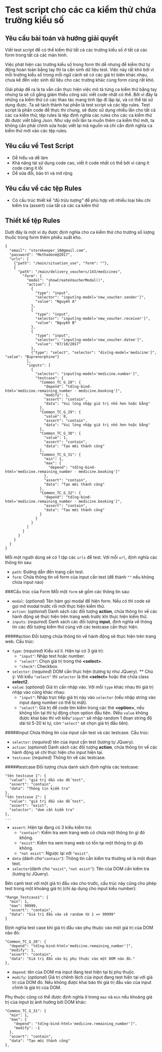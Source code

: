 # Test script cho các ca kiểm thử chứa trường kiểu số

## Yêu cầu bài toán và hướng giải quyết
Viết test script để có thể kiểm thử tất cả các trường kiểu số ở tất cả các form trong tất cả các màn hình.

Việc phát hiện các trường kiểu số trong form thì dễ nhưng để kiểm thử tự động hoàn toàn bằng tay thì ta cần sinh dữ liệu
test. Việc này rất khó bởi vì mỗi trường kiểu số trong mỗi ngữ cảnh sẽ có các giá trị biên khác nhau, chưa kể đến việc sinh dữ 
liệu cho các trường khác cùng form cũng rất khó.
 
Giải pháp đề ra là ta vẫn cần thực hiện việc mô tả từng ca kiểm thử bằng tay nhưng ta sẽ cố gắng giảm thiểu công sức viết 
code nhất có thể. Bởi vì đây là những ca kiểm thử có các thao tác mang tính lặp đi lặp lại, và có thể tái sử dụng được. 
Ta sẽ tách thành hai phần là test script và các tệp rules. Test script là phần code để thực thi chung, sẽ được sử dụng
nhiều lần cho tất cả các ca kiểm thử; tệp rules là tệp định nghĩa các rules cho các ca kiểm thử đó được viết bằng Json. 
Như vậy mỗi lần ta muốn thêm ca kiểm thử mới, ta không cần phải chỉnh sửa hoặc viết lại mã nguồn và chỉ cần định nghĩa
ca kiểm thử mới vào các tệp rules.   


## Yêu cầu về Test Script
- Dễ hiểu và dễ làm
- Khả năng tái sử dụng code cao, viết ít code nhất có thể bởi vì càng ít code càng ít lỗi
- Dễ sửa đổi, bảo trì và mở rộng

## Yêu cầu về các tệp Rules
- Có cấu trúc thiết kế *"đủ trừu tượng"* để phù hợp với nhiều loại tiêu chí kiểm tra (assert) của tất cả các ca kiểm thử

## Thiết kế tệp Rules
Dưới đây là một ví dụ được định nghĩa cho ca kiểm thử cho trường số lượng thuốc trong form thêm phiếu xuất kho.

```
{
  "email": "storekeeper_10@gmail.com",
  "password": "Methadone@2017",
  "urls": [
    {"path": "/main/situation_use", "form": ""},
    {
      "path": "/main/delivery_vouchers/143/medicines",
        "form": {
          "modal": "showCreateVoucherModal()",
          "action": [
            {
              "type": "input", 
              "selector": "input[ng-model='new_voucher.sender']",
              "value": "Nguyễn A"
            },
            {
              "type": "input",
              "selector": "input[ng-model='new_voucher.receiver']",
              "value": "Nguyễn B"
            },
            {
              "type": "input",
              "selector": "input[ng-model='new_voucher.datee']",
              "value": "07/10/2017"
            },
            {"type": "select", "selector": "div[ng-model='medicine']", "value": "Buprenorphine"}
          ],
          "inputs": [
            {
              "selector": "input[ng-model='medicine.number']",
              "testcase": {
                "Common_TC_G_28": {
                  "depend": "td[ng-bind-html='medicine.remaining_number - medicine.booking']",
                  "modify": 1,
                  "assert": "contain",
                  "data": "Vui lòng nhập giá trị nhỏ hơn hoặc bằng"
                },
                "Common_TC_G_29": {
                  "value": 0,
                  "assert": "contain",
                  "data": "Vui lòng nhập giá trị nhỏ hơn hoặc bằng"
                },
                "Common_TC_G_30": {
                  "value": 1,
                  "assert": "contain",
                  "data": "Tạo mới thành công"
                },
                "Common_TC_G_31": {
                  "min": 1,
                  "max": {
                    "depend": "td[ng-bind-html='medicine.remaining_number - medicine.booking']"
                  },
                  "assert": "contain",
                  "data": "Tạo mới thành công"
                },
                "Common_TC_G_32": {
                  "depend": "td[ng-bind-html='medicine.remaining_number - medicine.booking']",
                  "assert": "contain",
                  "data": "Tạo mới thành công"
                }
              }
            }
          ]
        }
      }
    }
  }
}
```
Mỗi một người dùng sẽ có 1 tập các `urls` để test. Với mỗi `url`, định nghĩa các thông tin sau:
* `path`: Đường dẫn đến trang cần test.
* `form`: Chứa thông tin về form của input cần test (để thành `""` nếu không chứa input nào)

###Cấu trúc của Form
Mỗi một `form` sẽ gồm các thông tin sau:
* `modal`: (*optional*) Tên hàm gọi modal để hiện form. Nếu có thì code sẽ gọi mở modal trước rồi mới thực hiện kiểm thử.
* `action`: (*optional*) Danh sách các đối tượng **action**, chứa thông tin về các hành động sẽ thực hiện trên trang web trước khi thực hiện kiểm thử.
* `inputs`: (*required*) Danh sách các đối tượng **input**, định nghĩa về thông tin các đối tượng kiểm thử cùng với các testcase cần thực hiện.

#####action
Đối tượng chứa thông tin về hành động sẽ thực hiện trên trang web.
Cấu trúc:
* `type`: (*required*) Kiểu xử lí. Hiện tại có 3 giá trị:
    * `"input"`: Nhập text hoặc number.
    * `"select"`: Chọn giá trị trong thẻ **\<select>**.
    * `"check"`: Checkbox.
* `selector`: (*required*) DOM cần thực hiện (tương tự như JQuery).
\** Chú ý: Với kiểu `"select"` thì `selector` là thẻ **\<select>** hoặc thẻ chứa class **select2**.
* `value`: (*optional*) Giá trị cần nhập vào. Với mỗi `type` khác nhau thì giá trị nhập vào cũng khác nhau:
    * `"input"`: Nhập trực tiếp giá trị này vào `selector` (nếu nhập string vào input dạng number có thể bị mất).
    * `"select"`: Giá trị để code tìm kiếm trong các thẻ **\<option>**, nếu không tồn tại thì tự động chọn option đầu tiên.
(Nếu `value` không được khai báo thì với kiểu`"input"` sẽ nhập random 1 đoạn string độ dài từ 5-20 kí tự, còn `"select"` sẽ chọn giá trị đầu tiên).

#####input
Chứa thông tin của input cần test và các testcase.
Cấu trúc:
* `selector`: (*required*) tên của input cần test (tương tự JQuery).
* `action`: (*optional*) Danh sách các đối tượng **action**, chứa thông tin về các hành động sẽ chỉ thực hiện cho input hiện tại.
* `testcase`: (*required*) Thông tin về các testcase.

#####testcase
Đối tượng chưa danh sách định nghĩa các testcase:
```
"tên testcase 1": {
  "value": "giá trị đầu vào để test",
  "assert": "contain",
  "data": "Thông tin kiểm tra"
},
"tên testcase 2": {
  "value": "giá trị đầu vào để test",
  "assert": "exist",
  "selector": "dom cần kiểm tra"
},
...
```
* `assert`: Hiện tại đang có 3 kiểu kiểm tra:
    * `"contain"`: Kiểm tra xem trang web có chứa một thông tin gì đó không.
    * `"exist"`: Kiểm tra xem trang web có tồn tại một thông tin gì đó không.
    * `"not exist"`: Ngược lại với `"exist"`.
* `data` (dành cho`"contain"`): Thông tin cần kiểm tra thường sẽ là một đoạn text.
* `selector`(dành cho `"exist"`, `"not exist"`): Tên của DOM cần kiểm tra (tương tự JQuery).

Bên cạnh test với một giá trị đầu vào cho trước, cấu trúc này cũng cho phép test trong một khoảng giá trị (chỉ áp dụng cho input kiểu number):
```
"Range_Testcase1": {
  "min": 1,
  "max": 99999,
  "assert": "contain",
  "data": "Giá trị đầu vào sẽ random từ 1 => 99999"
}
```

Định nghĩa test case khi giá trị đầu vào phụ thuộc vào một giá trị của DOM nào đó:
```
"Common_TC_G_28": {
  "depend": "td[ng-bind-html='medicine.remaining_number']",
  "modify": 1,
  "assert": "contain",
  "data": "Giá trị đầu vào bị phụ thuộc vào một DOM nào đó."
},
```
* `depend`: tên của DOM mà input đang test hiện tại bị phụ thuộc.
* `modify`: (*optional*) Giá trị chênh lệch của input đang test hiện tại với giá trị của DOM đó. Nếu không được khai báo thì giá trị đầu vào của input chính là giá trị của DOM.

Phụ thuộc cũng có thể được định nghĩa ở trong `max` và `min` nếu khoảng giá trị của input bị ảnh hưởng bởi DOM khác:
```
"Common_TC_G_31": {
  "min": 1,
  "max": {
    "depend": "td[ng-bind-html='medicine.remaining_number']".
    "modify": -1
  },
  "assert": "contain",
  "data": "Tạo mới thành công"
},
```